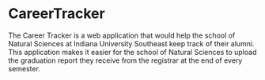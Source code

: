 # CareerTracker
The Career Tracker is a web application that would help the school of Natural Sciences at Indiana University Southeast keep track of their alumni.
This application makes it easier for the school of Natural Sciences to upload the graduation report they receive from the registrar at the end of every semester.